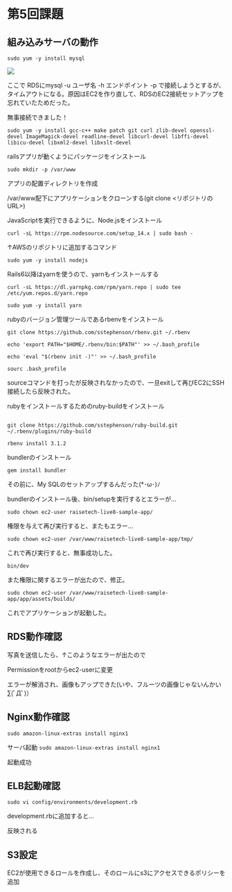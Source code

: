 # 第5回課題

## 組み込みサーバの動作

``` sudo yum -y install mysql ```

![](image/install_mysql.png)

ここで RDSにmysql -u ユーザ名 -h エンドポイント -p で接続しようとするが、タイムアウトになる。原因はEC2を作り直して、RDSのEC2接続セットアップを忘れていたためだった。

無事接続できました！

```sudo yum -y install gcc-c++ make patch git curl zlib-devel openssl-devel ImageMagick-devel readline-devel libcurl-devel libffi-devel libicu-devel libxml2-devel libxslt-devel```

railsアプリが動くようにパッケージをインストール

```sudo mkdir -p /var/www```

アプリの配置ディレクトリを作成


/var/www配下にアプリケーションをクローンする(git clone <リポジトリのURL>)

JavaScriptを実行できるように、Node.jsをインストール

```curl -sL https://rpm.nodesource.com/setup_14.x | sudo bash -```

↑AWSのリポジトリに追加するコマンド

```sudo yum -y install nodejs```

Rails6以降はyarnを使うので、yarnもインストールする

```curl -sL https://dl.yarnpkg.com/rpm/yarn.repo | sudo tee /etc/yum.repos.d/yarn.repo```

```sudo yum -y install yarn```

rubyのバージョン管理ツールであるrbenvをインストール


```
git clone https://github.com/sstephenson/rbenv.git ~/.rbenv

echo 'export PATH="$HOME/.rbenv/bin:$PATH"' >> ~/.bash_profile

echo 'eval "$(rbenv init -)"' >> ~/.bash_profile

sourc .bash_profile

```


sourceコマンドを打ったが反映されなかったので、一旦exitして再びEC2にSSH接続したら反映された。

rubyをインストールするためのruby-buildをインストール


```

git clone https://github.com/sstephenson/ruby-build.git ~/.rbenv/plugins/ruby-build

rbenv install 3.1.2

```


bundlerのインストール

```gem install bundler```

その前に、My SQLのセットアップするんだった(*･ω･)ﾉ


bundlerのインストール後、bin/setupを実行するとエラーが…


```sudo chown ec2-user raisetech-live8-sample-app/```



権限を与えて再び実行すると、またもエラー…



```sudo chown ec2-user /var/www/raisetech-live8-sample-app/tmp/```


これで再び実行すると、無事成功した。


```bin/dev```



また権限に関するエラーが出たので、修正。


```sudo chown ec2-user /var/www/raisetech-live8-sample-app/app/assets/builds/```



これでアプリケーションが起動した。


## RDS動作確認

写真を送信したら、↑このようなエラーが出たので



Permissionをrootからec2-userに変更


エラーが解消され、画像もアップできた(いや、フルーツの画像じゃないんかい∑(ﾟДﾟ)）



##  Nginx動作確認

```sudo amazon-linux-extras install nginx1```


サーバ起動
```sudo amazon-linux-extras install nginx1```


起動成功



## ELB起動確認


```sudo vi config/environments/development.rb```


development.rbに追加すると…




反映される



## S3設定


EC2が使用できるロールを作成し、そのロールにs3にアクセスできるポリシーを追加

